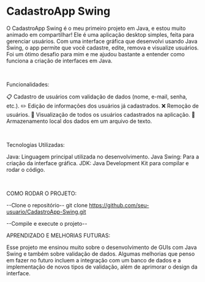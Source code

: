 # CadastroApp Swing

O CadastroApp Swing é o meu primeiro projeto em Java, e estou muito animado em compartilhar! Ele é uma aplicação desktop simples, feita para gerenciar usuários. Com uma interface gráfica que desenvolvi usando Java Swing, o app permite que você cadastre, edite, remova e visualize usuários. Foi um ótimo desafio para mim e me ajudou bastante a entender como funciona a criação de interfaces em Java.

<br>

Funcionalidades:

📋 Cadastro de usuários com validação de dados (nome, e-mail, senha, etc.).
✏️ Edição de informações dos usuários já cadastrados.
❌ Remoção de usuários.
👀 Visualização de todos os usuários cadastrados na aplicação.
💾 Armazenamento local dos dados em um arquivo de texto.

<br>

Tecnologias Utilizadas:

Java: Linguagem principal utilizada no desenvolvimento.
Java Swing: Para a criação da interface gráfica.
JDK: Java Development Kit para compilar e rodar o código.

<br>

COMO RODAR O PROJETO:

--Clone o repositório--
git clone https://github.com/seu-usuario/CadastroApp-Swing.git

--Compile e execute o projeto--


APRENDIZADO E MELHORIAS FUTURAS:

Esse projeto me ensinou muito sobre o desenvolvimento de GUIs com Java Swing e também sobre validação de dados. Algumas melhorias que penso em fazer no futuro incluem a integração com um banco de dados e a implementação de novos tipos de validação, além de aprimorar o design da interface.

